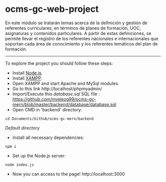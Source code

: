 # ocms-gc-web-project
En este módulo se tratarán temas acerca de la definición y gestión de referentes curriculares, en términos de planes de formación, UOC, asignaturas y contenidos particulares. A partir de estas definiciones, se permite llevar el registro de los referentes nacionales e internacionales que soportan cada área de conocimiento y los referentes temáticos del plan de formación.

***

To explore the project you should follow these steps:
* Install [Node.js](https://nodejs.org/es/).
* Install [XAMPP](https://www.apachefriends.org/es/index.html).
* Open XAMPP and start Apache and MySql modules.
* Go to this link http://localhost/phpmyadmin/
* Import/Execute this *database.sql* SQL file : https://github.com/mvelezg99/ocms-gc-mern/blob/master/backend/database/database.sql
* Open CMD in 'backend' directory:
```
cd Documents/Github/ocms-gc-mern/backend
```
*Default directory*
* Install all necessary dependencies:
```
npm i
```
* Set up the Node.js server:
```
node index.js
```
* Now you can access to the page!
http://localhost:3000
